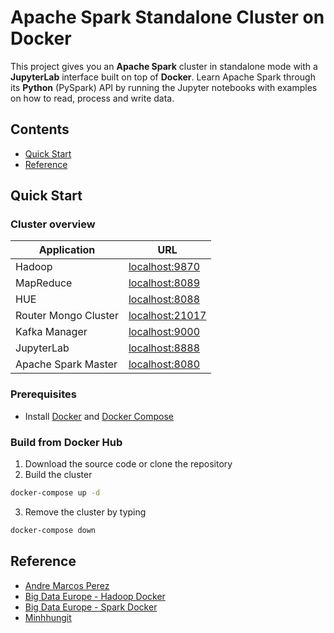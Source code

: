 # Apache Spark Standalone Cluster on Docker

This project gives you an **Apache Spark** cluster in standalone mode with a **JupyterLab** interface built on top of **Docker**.
Learn Apache Spark through its **Python** (PySpark) API by running the Jupyter notebooks with examples on how to read, process and write data.

## Contents

- [Quick Start](#quick-start)
- [Reference](#reference)

## <a name="quick-start"></a>Quick Start

### Cluster overview

| Application          | URL                                        |
| -------------------- | ------------------------------------------ |
| Hadoop               | [localhost:9870](http://localhost:9870/)   |
| MapReduce            | [localhost:8089](http://localhost:8089/)   |
| HUE                  | [localhost:8088](http://localhost:8088/)   |
| Router Mongo Cluster | [localhost:21017](http://localhost:21017/) |
| Kafka Manager        | [localhost:9000](http://localhost:9000/)   |
| JupyterLab           | [localhost:8888](http://localhost:8888/)   |
| Apache Spark Master  | [localhost:8080](http://localhost:8080/)   |

### Prerequisites

- Install [Docker](https://docs.docker.com/get-docker/) and [Docker Compose](https://docs.docker.com/compose/install/)

### Build from Docker Hub

1. Download the source code or clone the repository
2. Build the cluster

```bash
docker-compose up -d
```

3. Remove the cluster by typing

```bash
docker-compose down
```

## <a name="reference"></a>Reference

- [Andre Marcos Perez](https://github.com/cluster-apps-on-docker/spark-standalone-cluster-on-docker)
- [Big Data Europe - Hadoop Docker](https://github.com/big-data-europe/docker-hadoop)
- [Big Data Europe - Spark Docker](https://github.com/big-data-europe/docker-spark)
- [Minhhungit](https://github.com/minhhungit/mongodb-cluster-docker-compose)
